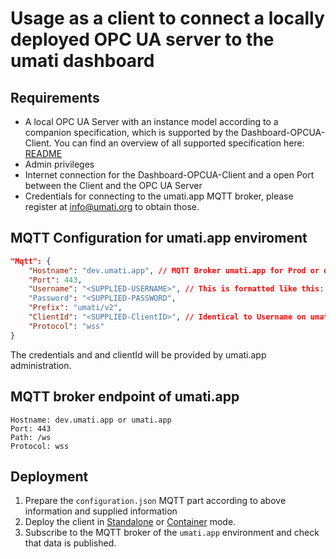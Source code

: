 # Usage as a client to connect a locally deployed OPC UA server to the umati dashboard

## Requirements

- A local OPC UA Server with an instance model according to a companion specification, which is supported by the Dashboard-OPCUA-Client. You can find an overview of all supported specification here: [README](../README.md)
- Admin privileges
- Internet connection for the Dashboard-OPCUA-Client and a open Port between the Client and the OPC UA Server
- Credentials for connecting to the umati.app MQTT broker, please register at [info@umati.org](mailto:info@umati.org) to obtain those.

## MQTT Configuration for umati.app enviroment

```json
"Mqtt": {
    "Hostname": "dev.umati.app", // MQTT Broker umati.app for Prod or dev.umati.app for Dev environment
    "Port": 443,
    "Username": "<SUPPLIED-USERNAME>", // This is formatted like this: <CompanyName>/<ClientName>
    "Password": "<SUPPLIED-PASSWORD",
    "Prefix": "umati/v2",
    "ClientId": "<SUPPLIED-ClientID>", // Identical to Username on umati.app
    "Protocol": "wss"
}
```

The credentials and and clientId will be provided by umati.app administration.

## MQTT broker endpoint of umati.app

    Hostname: dev.umati.app or umati.app
    Port: 443
    Path: /ws
    Protocol: wss

## Deployment

1. Prepare the `configuration.json` MQTT part according to above information and supplied information
2. Deploy the client in [Standalone](./Standalone.md) or [Container](./Configuration.md) mode.
3. Subscribe to the MQTT broker of the `umati.app` environment and check that data is published.
